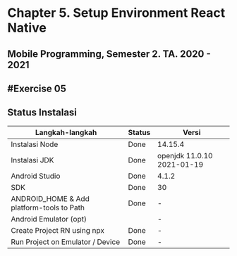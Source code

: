 # Chapter 5. Setup Environment React Native

## Mobile Programming, Semester 2. TA. 2020 - 2021

## #Exercise 05

## Status Instalasi

| Langkah-langkah                           | Status | Versi                              |
| ----------------------------------------- | ------ | -----------------------------------|
| Instalasi Node                            | Done   | 14.15.4                            |
| Instalasi JDK                             | Done   | openjdk 11.0.10 2021-01-19         |
| Android Studio                            | Done   | 4.1.2                              |
| SDK                                       | Done   | 30                                 |
| ANDROID_HOME & Add platform-tools to Path | Done   | -                                  |
| Android Emulator (opt)                    |        | -                                  |
| Create Project RN using npx               | Done   | -                                  |
| Run Project on Emulator / Device          | Done   | -                                  |

